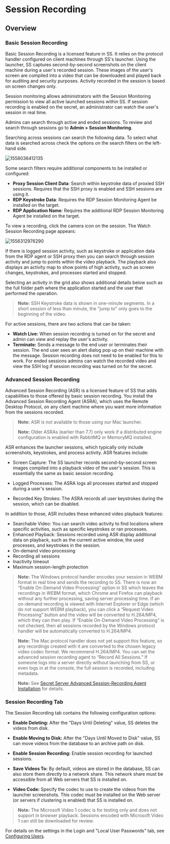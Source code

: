 [title]: # (Session Recording)
[tags]: # (XXX)
[priority]: # (2400)

# Session Recording

## Overview

### Basic Session Recording

Basic Session Recording is a licensed feature in SS. It relies on the protocol handler configured on client machines through SS's launcher. Using the launcher, SS captures second-by-second screenshots on the client machine during a user's recorded session. These images of the user's screen are compiled into a video that can be downloaded and played back for auditing and security purposes. Activity recorded in the session is based on screen changes only.

Session monitoring allows administrators with the Session Monitoring permission to view all active launched sessions within SS. If session recording is enabled on the secret, an administrator can watch the user's session in real time.

Admins can search through active and ended sessions. To review and search through sessions go to **Admin \> Session Monitoring**.

Searching across sessions can search the following data. To select what data is searched across check the options on the search filters on the left-hand side.

![1558036412135](assets/1558036412135.png)

Some search filters require additional components to be installed or configured:

- **Proxy Session Client Data**: Search within keystroke data of proxied SSH sessions. Requires that the SSH proxy is enabled and SSH sessions are using it.
- **RDP Keystroke Data**: Requires the RDP Session Monitoring Agent be installed on the target.
- **RDP Application Name**: Requires the additional RDP Session Monitoring Agent be installed on the target.

To view a recording, click the camera icon on the session. The Watch Session Recording page appears:

![1556312976290](assets/1556312976290.png)

If there is logged session activity, such as keystroke or application data from the RDP agent or SSH proxy then you can search through session activity and jump to points within the video playback. The playback also displays an activity map to show points of high activity, such as screen changes, keystrokes, and processes started and stopped.

Selecting an activity in the grid also shows additional details below such as the full folder path where the application started and the user that performed the operation.

> **Note:** SSH Keystroke data is shown in one-minute segments. In a short session of less than minute, the "jump to" only goes to the beginning of the video.

For active sessions, there are two actions that can be taken:

- **Watch Live:** When session recording is turned on for the secret and admin can view and replay the user's activity.
- **Terminate:** Sends a message to the end user or terminates their session. The end user sees an alert dialog pop up on their machine with the message. Session recording does not need to be enabled for this to work. For ended sessions admins can watch the recorded video and view the SSH log if session recording was turned on for the secret.

### Advanced Session Recording

Advanced Session Recording (ASR) is a licensed feature of SS that adds capabilities to those offered by basic session recording. You install the Advanced Session Recording Agent (ASRA), which uses the Remote Desktop Protocol, on any client machine where you want more information from the sessions recorded.

> **Note:** ASR is not available to those using our Mac launcher.
>
> **Note:** Older ASRAs (earlier than 7.7) only work if a distributed engine configuration is enabled with RabbitMQ or MemoryMQ installed.

ASR enhances the launcher sessions, which typically only include screenshots, keystrokes, and process activity. ASR features include:

- Screen Capture: The SS launcher records second-by-second screen images compiled into a playback video of the user's session. This is essentially the same as basic session recording.

- Logged Processes: The ASRA logs all processes started and stopped during a user's session.

- Recorded Key Strokes: The ASRA records all user keystrokes during the session, which can be disabled.


In addition to those, ASR includes these enhanced video playback features:

- Searchable Video: You can search video activity to find locations where specific activities, such as specific keystrokes or ran processes.
- Enhanced Playback: Sessions recorded using ASR display additional data on playback, such as the current active window, the used processes, and keystrokes in the session.
- On-demand video processing
- Recording all sessions
- Inactivity timeout
- Maximum session-length protection

> **Note:** The Windows protocol handler encodes your session in WEBM format in real time and sends the recording to SS. There is now an “Enable On-Demand Video Processing” option in SS which leaves the recordings in WEBM format, which Chrome and Firefox can playback without any further processing, saving server processing time. If an on-demand recording is viewed with Internet Explorer or Edge (which do not support WEBM playback), you can click a “Request Video Processing” button and the video will be converted to H.264/MP4, which they can then play. If “Enable On-Demand Video Processing” is not checked, then all sessions recorded by the Windows protocol handler will be automatically converted to H.264/MP4.

>**Note:** The Mac protocol handler does not yet support this feature, so any recordings created with it are converted to the chosen legacy video codec format. We recommend H.264/MP4.
>You can set the advanced session recording agent to “Record All Sessions.” If someone logs into a server directly without launching from SS, or even logs in at the console, the full session is recorded, including metadata.
>
>**Note:** See [Secret Server Advanced Session-Recording Agent Installation](https://thycotic.force.com/support/s/article/SS-INST-EXT-Adv-Session-Rec-Agent) for details.

### Session Recording Tab

The Session Recording tab contains the following configuration options:

- **Enable Deleting:** After the "Days Until Deleting" value, SS deletes the videos from disk.

- **Enable Moving to Disk:** After the "Days Until Moved to Disk" value, SS can move videos from the database to an archive path on disk.

- **Enable Session Recording:** Enable session recording for launched sessions.

- **Save Videos To:** By default, videos are stored in the database, SS can also store them directly to a network share. This network share must be accessible from all Web servers that SS is installed on.

- **Video Code:** Specify the codec to use to create the videos from the launcher screenshots. This codec must be installed on the Web server (or servers if clustering is enabled) that SS is installed on.

> **Note:** The Microsoft Video 1 codec is for testing only and does not support in browser playback. Sessions encoded with Microsoft Video 1 can still be downloaded for review.

For details on the settings in the Login and "Local User Passwords" tab, see [Configuring Users](#Configuring-Users).
